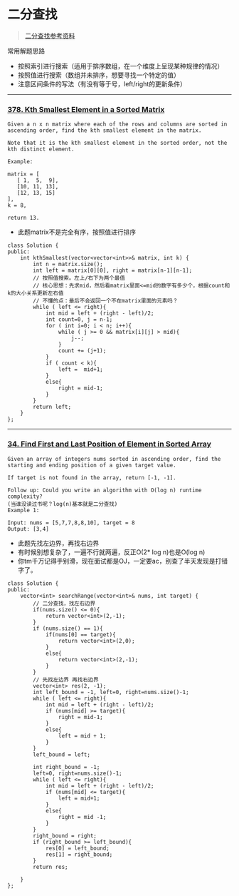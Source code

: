 # 二分查找

> [二分查找参考资料](https://github.com/labuladong/fucking-algorithm/blob/master/%E7%AE%97%E6%B3%95%E6%80%9D%E7%BB%B4%E7%B3%BB%E5%88%97/%E4%BA%8C%E5%88%86%E6%9F%A5%E6%89%BE%E8%AF%A6%E8%A7%A3.md)

常用解题思路
- 按照索引进行搜索（适用于排序数组，在一个维度上呈现某种规律的情况）
- 按照值进行搜索（数组并未排序，想要寻找一个特定的值）
- 注意区间条件的写法（有没有等于号，left/right的更新条件）

---

### [378. Kth Smallest Element in a Sorted Matrix](https://leetcode.com/problems/kth-smallest-element-in-a-sorted-matrix/)
```
Given a n x n matrix where each of the rows and columns are sorted in ascending order, find the kth smallest element in the matrix.

Note that it is the kth smallest element in the sorted order, not the kth distinct element.

Example:

matrix = [
   [ 1,  5,  9],
   [10, 11, 13],
   [12, 13, 15]
],
k = 8,

return 13.
```
- 此题matrix不是完全有序，按照值进行排序
```
class Solution {
public:
    int kthSmallest(vector<vector<int>>& matrix, int k) {
        int n = matrix.size();
        int left = matrix[0][0], right = matrix[n-1][n-1];
        // 按照值搜索。左上/右下为两个最值
        // 核心思想：先求mid，然后看matrix里面<=mid的数字有多少个，根据count和k的大小关系更新左右值
        // 不懂的点：最后不会返回一个不在matrix里面的元素吗？
        while ( left <= right){
            int mid = left + (right - left)/2;
            int count=0, j = n-1;
            for ( int i=0; i < n; i++){
                while ( j >= 0 && matrix[i][j] > mid){
                    j--;
                }
                count += (j+1);
            }
            if ( count < k){
                left =  mid+1;
            }
            else{
                right = mid-1;
            }
        }
        return left;
    }
};
```

---

### [34. Find First and Last Position of Element in Sorted Array](https://leetcode.com/problems/find-first-and-last-position-of-element-in-sorted-array/)
```
Given an array of integers nums sorted in ascending order, find the starting and ending position of a given target value.

If target is not found in the array, return [-1, -1].

Follow up: Could you write an algorithm with O(log n) runtime complexity?
(当谁没读过书呢？log(n)基本就是二分查找)
Example 1:

Input: nums = [5,7,7,8,8,10], target = 8
Output: [3,4]
```
- 此题先找左边界，再找右边界
- 有时候别想复杂了，一遍不行就两遍，反正O(2* log n)也是O(log n)
- 你tm千万记得手别滑，现在面试都是OJ，一定要ac，别查了半天发现是打错字了。
```
class Solution {
public:
    vector<int> searchRange(vector<int>& nums, int target) {
        // 二分查找，找左右边界
        if(nums.size() <= 0){
            return vector<int>(2,-1);
        } 
        if (nums.size() == 1){
            if(nums[0] == target){
                return vector<int>(2,0);
            }
            else{
                return vector<int>(2,-1);
            } 
        }
        // 先找左边界 再找右边界
        vector<int> res(2, -1);
        int left_bound = -1, left=0, right=nums.size()-1;
        while ( left <= right){
            int mid = left + (right - left)/2;
            if (nums[mid] >= target){
                right = mid-1;
            }
            else{
                left = mid + 1;
            }
        }
        left_bound = left;
        
        int right_bound = -1;
        left=0, right=nums.size()-1;
        while ( left <= right){
            int mid = left + (right - left)/2;
            if (nums[mid] <= target){
                left = mid+1;
            }
            else{
                right = mid -1;
            }
        }
        right_bound = right;
        if (right_bound >= left_bound){
            res[0] = left_bound;
            res[1] = right_bound;
        }
        return res;
        
    }
};
```